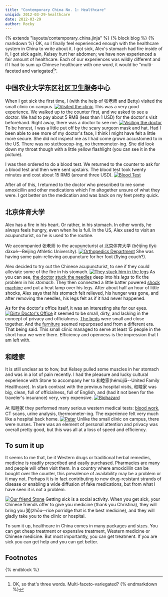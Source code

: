 ```yaml
---
title: "Contemporary China No. 1: Healthcare"
uniqid: 2012-03-29-healthcare
date: 2012-03-29
author: Rocky
---
```

{% extends "layouts/contemporary_china.jinja" %}
{% block blog %}
{% markdown %}
OK, so I finally feel experienced enough with the healthcare system in China to
write about it.  I got sick, Alex's stomach had fire inside of it, I got sick
again,  Kelsey hurt her abdomen; we have now experienced a fair amount of
healthcare.  Each of our experiences was wildly different and if I had to sum up
Chinese healthcare with one word, it would be "multi-faceted and
variegated[^variegated]".


## 中国农业大学东区社区卫生服务中心
When I got sick the first time, I (with the help of 张老师 and Betty) visited
the small clinic on campus.  [![Visited the
clinic](http://farm8.staticflickr.com/7189/6777221466_65c0c50c27.jpg)](http://www.flickr.com/photos/rockymeza/6777221466/)
This was a very good experience.  We walked up to the counter first, and we
asked to see a doctor.  We had to pay about 5 RMB (less than 1 USD) for the
doctor's visit beforehand.  Right away, there was a doctor to see me.
[![Visiting the
doctor](http://farm8.staticflickr.com/7189/6923334583_740ccb452d.jpg)](http://www.flickr.com/photos/rockymeza/6923334583/)
To be honest, I was a little put off by the scary surgeon mask and hat.  Had I
been able to see more of my doctor's face, I think I might have felt a little
more secure.  She did not inspect me as I had come grown accustomed to in the
US.  There was no stethoscop-ing, no thermometer-ing.  She did look down my
throat though with a little yellow flashlight (you can see it in the picture).

I was then ordered to do a blood test.  We returned to the counter to ask for a
blood test and then were sent upstairs.  The blood test took twenty minutes and
cost about 15 RMB (around three USD). [![Blood
Test](http://farm8.staticflickr.com/7188/6777219218_cbe0b870a7.jpg)](http://www.flickr.com/photos/rockymeza/6777219218/)

After all of this, I returned to the doctor who prescribed to me some
amoxicillin and other medications which I'm altogether unsure of what they were.
I got better on the medication and was back on my feet pretty quick.


## 北京体育大学
Alex has a fire in his heart.  Or rather, in his stomach.  In other words, he
always feels hungry, even when he is full.  In the US, Alex used to visit an
acupuncturist, so he is used to the routine.

We accompanied 张老师 to the acupuncturist at 北京体育大学 (běijīng tǐyù
dàxué--Beijing Athletic University).  [![Orthopedics
Department](http://farm8.staticflickr.com/7244/6853648158_ffbda7c11a.jpg)](http://www.flickr.com/photos/rockymeza/6853648158/)
She was having some pain-relieving acupuncture for her foot (flying couch?).

Alex decided to try out the Chinese acupuncturist, to see if they could
alleviate some of the fire in his stomach. [![They stuck him in the
legs](http://farm8.staticflickr.com/7078/6853653552_608882bc76.jpg)](http://www.flickr.com/photos/rockymeza/6853653552/)
As you can see, [the doctor](http://www.flickr.com/photos/rockymeza/6853650690/)
[stuck the needles](http://www.flickr.com/photos/rockymeza/6999772855/) deep
into his *legs* to fix the problem in his *stomach*.  They then connected a
little batter powered [shock
machine](http://www.flickr.com/photos/rockymeza/6853651628/) and put a heat lamp
over his legs.  After about half an hour of little shocks, Alex says that his
stomach felt relieved, his hunger was gone, and after removing the needles, his
legs felt as if it had never happened.

As for the doctor's office itself, it was an interesting site for our eyes.
[![Dirty Doctor's
Office](http://farm8.staticflickr.com/7130/6999771485_f87402fa5c.jpg)](http://www.flickr.com/photos/rockymeza/6999771485/)
it seemed to be small, dirty, and lacking in the concept of privacy and
officialness.  [The
beds](http://www.flickr.com/photos/rockymeza/6853648580/in/set-72157629251890999/)
were small and close together.  And the
[furniture](http://www.flickr.com/photos/rockymeza/6999776341/in/set-72157629251890999/)
seemed repurposed and from a different era.  That being said.  This small clinic
managed to serve at least 15 people in the short hour we were there.  Efficiency
and openness is the impression that I am left with.


## 和睦家
It is still unclear as to how, but Kelsey pulled some muscles in her stomach and
was in a lot of pain recently.  I had the pleasure and lucky cultural experience
with Stone to accompany her to 和睦家(hémùjiā--United Family Healthcare).  In
stark contrast with the previous hospital visits, 和睦家 was big, clean, full of
officialness, full of English, and (had it not been for the traveler's
insurance) very, very expensive.
[![Biohazard](http://farm7.staticflickr.com/6051/7023976813_9de03f5d98.jpg)](http://www.flickr.com/photos/rockymeza/7023976813/)

At 和睦家 they performed many serious western medical tests: [blood
work](http://www.flickr.com/photos/rockymeza/7023976417/), CT scans, urine
analysis, thermometer-ing.  The experience felt very much like a hospital back
home.
[![Peter](http://farm8.staticflickr.com/7134/6877875448_a2a8e7e1c9.jpg)](http://www.flickr.com/photos/rockymeza/6877875448/)
Unlike the small clinic on campus, there were nurses.  There was an element of
personal attention and privacy was overall pretty good, but this was all at a
loss of speed and efficiency.

## To sum it up
It seems to me that, be it Western drugs or traditional herbal remedies,
medicine is readily prescribed and easily purchased.  Pharmacies are many and
people will often visit them.  In a country where amoxicillin can be bought over
the counter, this prevalence of availability may be a problem or it may not.
Perhaps it is in fact contributing to new drug-resistant strands of disease or
enabling a wide diffusion of fake medications, but from what I have seen it is
not a problem.

[![Our friend
Stone](http://farm8.staticflickr.com/7037/6877880302_798db5904f.jpg)](http://www.flickr.com/photos/rockymeza/6877880302/)
Getting sick is a social activity.  When you get sick, your Chinese friends
offer to give you medicine (thank you Christina), they will bring you
粥(zhōu--rice porridge that is the best medicine), and they will gladly take you
to the clinic or hospital.

To sum it up, healthcare in China comes in many packages and sizes.  You can get
cheap treatment or expensive treatment, Western medicine or Chinese medicine.
But most importantly, you can get treatment.  If you are sick you can get help
and you can get better.

## Footnotes
[^variegated]:  OK, so that's three words.  Multi-faceto-variegated?
{% endmarkdown %}
<script>
var disqus_identifier = '{{ uniqid }}';
</script>
{% endblock %}
